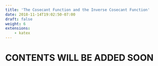 ```yaml
---
title: 'The Cosecant Function and the Inverse Cosecant Function'
date: 2018-11-14T19:02:50-07:00
draft: false
weight: 6
extensions:
    - katex
---
```


<h1>CONTENTS WILL BE ADDED SOON</h1>